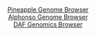<div id="Pineapple_Genome_Browser" align="center">
  <a href="https://igv.org/app/?sessionURL=blob:zZPRatswFIbfRdCygWPLdhPHhjLcNllCu2Wt53ikFKPIsq1VllxJjpuGvPvUsrGbFZqLjYEupKMjnf_8.rQDGyIVFRxEwLPdoe26wAKqFn2CmpaRz6ghCkQlYopYQJKSSMIxAdEOlEhplN5cmZO11q2KHIfqdtAgXglb.TZq0JPgqFc2Fo1zLhhDayGRFlI5ZxJthEOrzaAna9S2tqnt20OnQBo5iLW14Eo4LeFV3pv78l.hvCJcNCRvOqbpi4Dc6DEaC7tEH.IsiTEmSl2S7bw4jS_n8dKfpKuPo_NVuphl6Sg7TmjFke4kOf1y5E3vxUmYMBrPqrJ5zMKv37oxX87MRtsf.RfHk8eWSqJO3cAd.2EQBNCYQ3lBHv.nvs2gB_buLS.SWbNapWEfZCzBdTZdtfjKPyvgK33vLcAE7gwLANcyiFxo.XBkDb3R4Hnqji0IQ.OOFBREt3cW0BLhe5N.uwN62xpigCIP3Qs8FhCyIBJEgxDCwA1Db3gSnMAwdPfWDnSS_T1rp.lNGEAv9rxRXlKmDc5FrnirbMS5vcGlXT0d6GXdbK_96Q2uA4jj6_l3no3TBIZ46ld_9PL5g5nSL89nGn2Lon9C3VuE2Hp9KGpq8emq_7b251l49iAWwShdddeTxfJhEr9qz2HWlEI2SJt8EzHLn7RtkKSIaxPYUEXXlFG9zYyLogeR6_kGWoAFE4ZCIKv1O2hByx3C97_h9Pd3.x8-">Pineapple Genome Browser</a>
</div>
<div id="Alphonso_Genome_Browser" align="center">
  <a href="https://igv.org/app/?sessionURL=blob:zZJfT9swFMW_iyXQJqWJkzRpE6mawp.WFCijrHQDoch1ndTg2MF2Etqq330e2rQXJtGHTZP8YF9d.55z_NuChkhFBQcx8Gw3sF0XWECtRHuDyoqRCSqJAnGOmCIWkCQnknBMQLwFOVIazaYX5uZK60rFjkN11SkRL4StfBuVaCM4apWNRekcC8bQQkikhVTOkUSNcGjRdFqyQFVlm9m.HThLpJGDWLUSXAmnIrzIWvNe9quUFYSLkmRlzTR9FZAZPUbj0s7Rp2R.k2BMlDon63Q5SM7T5NY_nd2NwuO72dXZfBbOD29owZGuJRlwJvtzPD7wjtr0DE66T5NUNUiYCS3_duCfHJ6.VFQSNXB7bt.Pen2_b6KhfEle_ifXZtE9nZcNPkmvF9RY_9xN6uRyRdejRxTcjuYH3lC86T0COwswgWtDA8Ar2YtdaPkwtAIv7PzYun0LwsgkJAUF8f2DBbRE.Mm032.BXleGGaDIc_2KjwWEXBIJ4k4EYc.NIi_o9rowitydtQW1ZH8v3uFsGvWgl3hemOWUaQP0MlO8Ujbi3G5wbhebPfMcPSaVn47Gwy_B1XS2.brWZ8MiTI8YeZOjLjT.zejXLzRG36Pon5D3HiG2XuyLW36H6wLejqOqDjfYnVymwzwKn6.ew.s_xrNfNLmQJdKm31TM8SdtDZIUcW0KDVV0QRnV67lJUbQgdj3fQAuwYMJQCGSx.AAtaLkB_PgbTn_3sPsO">Alphonso Genome Browser</a>
</div>


<div id="DAF_Genomics_Browser" align="center">
  <a href="https://igv.org/app/?sessionURL=blob:tZFra9swFIb_i6D95JvkW2wIw.uyrGRdoakSmlKCKsuxG8vyJDlOE_LfJ9yOwS6MQQeSkDiX99V5jmDHpKpEA1KAHBg6EAILqFL0c8Lbmn0hnCmQFqRWzAKSFUyyhjKQHkFBlCb45rOpLLVuVeq6OSnsDWsEr6hylO.Q1lai0yUzqTZyCCcH0ZBeOVRwk6yJS.q2FI0SLqGUKWV7bsuazbon5vgeWw8t2Zp3ta4G1bUxYYzlTkGM26rJ2f4vRv6DslnVu2w5z4b6GXu.zMfZ7DJb.BO8mkYXK3z9aYmj5fm82jREd5KNw3b6eHvnh7g_Q._hhY7mdyF62s_6bZMEZ_6H88m.rSRTYxjDkZ_EoyACJwvUgnYGAqClhCkMrBiNLBQE9uvVDyMzBSkqkN4_WEBLQrcm_f4I9HNrUAHFvnYDNQsImTMJUjvxvBgmCQqDOPCSBJ6sI.hk_cYsP.KbJPZQhlDkPBJu9IuqHgZohH4NvhXInzqb_a.gVttpwvEu3B0W.DCpryOKcXG1f9ot6G8xxcb9H79VCMmJNqGX5ysUUhs1zhr9g4p_ejh9Aw--">DAF Genomics Browser</a>
</div>
